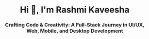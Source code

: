 <h1 align="center">Hi 👋, I'm Rashmi Kaveesha</h1>
<h3 align="center">Crafting Code & Creativity: A Full-Stack Journey in UI/UX, Web, Mobile, and Desktop Development</h3>

